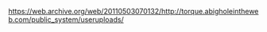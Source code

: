 https://web.archive.org/web/20110503070132/http://torque.abigholeintheweb.com/public_system/useruploads/
